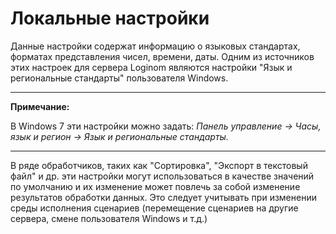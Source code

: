 # Локальные настройки

Данные настройки содержат информацию о языковых стандартах, форматах представления чисел, времени, даты. Одним из источников этих настроек для сервера Loginom являются настройки "Язык и региональные стандарты" пользователя Windows. 

-----

**Примечание:**

В Windows 7 эти настройки можно задать: *Панель управление -> Часы, язык и регион -> Язык и региональные стандарты.*

-----

В ряде обработчиков, таких как "Сортировка", "Экспорт в текстовый файл" и др. эти настройки могут использоваться в качестве значений по умолчанию и их изменение может повлечь за собой изменение результатов обработки данных. Это следует учитывать при изменении среды исполнения сценариев (перемещение сценариев на другие сервера, смене пользователя Windows и т.д.)


